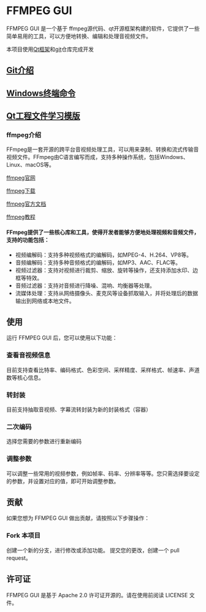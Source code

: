 # FFMPEG GUI
FFMPEG GUI 是一个基于 ffmpeg源代码、qt开源框架构建的软件，它提供了一些简单易用的工具，可以方便地转换、编辑和处理音视频文件。

本项目使用[Qt框架](/Qt.md)和[git](/git-command.md)仓库完成开发

## [Git介绍](/git-command.md)

## [Windows终端命令](/Windows-command.md)

## [Qt工程文件学习模版](/project_learn)

### ffmpeg介绍
FFmpeg是一套开源的跨平台音视频处理工具，可以用来录制、转换和流式传输音视频文件。FFmpeg由C语言编写而成，支持多种操作系统，包括Windows、Linux、macOS等。

[ffmpeg官网](https://www.ffmpeg.org/)

[ffmpeg下载](https://ffmpeg.org/download.html)

[ffmpeg官方文档](http://ffmpeg.org/ffmpeg-all.html)

[ffmpeg教程](https://www.wikiwand.com/en/FFmpeg)

#### FFmpeg提供了一些核心库和工具，使得开发者能够方便地处理视频和音频文件，支持的功能包括：

* 视频编解码：支持多种视频格式的编解码，如MPEG-4、H.264、VP8等。
* 音频编解码：支持多种音频格式的编解码，如MP3、AAC、FLAC等。
* 视频过滤器：支持对视频进行裁剪、缩放、旋转等操作，还支持添加水印、边框等特效。
* 音频过滤器：支持对音频进行降噪、混响、均衡器等处理。
* 流媒体处理：支持从网络摄像头、麦克风等设备抓取输入，并将处理后的数据输出到网络或本地文件。



## 使用
运行 FFMPEG GUI 后，您可以使用以下功能：

### 查看音视频信息

目前支持查看比特率、编码格式、色彩空间、采样精度、采样格式、帧速率、声道数等核心信息。

### 转封装

目前支持抽取音视频、字幕流转封装为新的封装格式（容器）

### 二次编码

选择您需要的参数进行重新编码

### 调整参数

可以调整一些常用的视频参数，例如帧率、码率、分辨率等等。您只需选择要设定的参数，并设置对应的值，即可开始调整参数。

## 贡献
如果您想为 FFMPEG GUI 做出贡献，请按照以下步骤操作：

### Fork 本项目
创建一个新的分支，进行修改或添加功能。
提交您的更改，创建一个 pull request。

## 许可证
FFMPEG GUI 是基于 Apache 2.0 许可证开源的。请在使用前阅读 LICENSE 文件。

